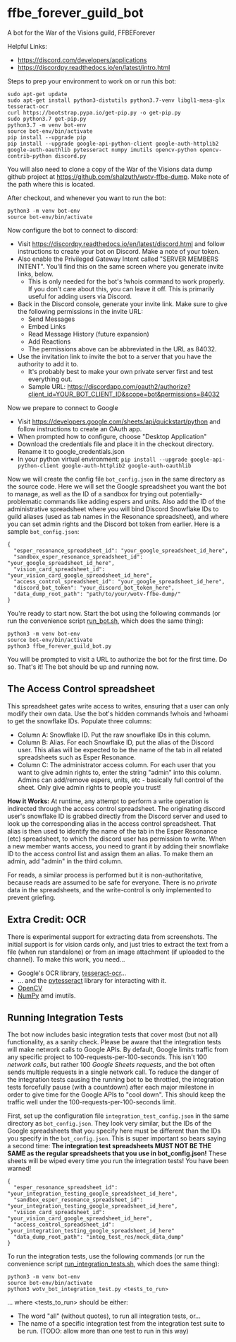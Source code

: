 # ffbe_forever_guild_bot
A bot for the War of the Visions guild, FFBEForever

Helpful Links:
* https://discord.com/developers/applications
* https://discordpy.readthedocs.io/en/latest/intro.html

Steps to prep your environment to work on or run this bot:
```
sudo apt-get update
sudo apt-get install python3-distutils python3.7-venv libgl1-mesa-glx tesseract-ocr
curl https://bootstrap.pypa.io/get-pip.py -o get-pip.py
sudo python3.7 get-pip.py
python3.7 -m venv bot-env
source bot-env/bin/activate
pip install --upgrade pip
pip install --upgrade google-api-python-client google-auth-httplib2 google-auth-oauthlib pytesseract numpy imutils opencv-python opencv-contrib-python discord.py
```

You will also need to clone a copy of the War of the Visions data dump github project at https://github.com/shalzuth/wotv-ffbe-dump. Make note of the path where this is located.

After checkout, and whenever you want to run the bot:
```
python3 -m venv bot-env
source bot-env/bin/activate
```

Now configure the bot to connect to discord:
* Visit https://discordpy.readthedocs.io/en/latest/discord.html and follow instructions to create your bot on Discord. Make a note of your token.
* Also enable the Privileged Gateway Intent called "SERVER MEMBERS INTENT". You'll find this on the same screen where you generate invite links, below.
  * This is only needed for the bot's !whois command to work properly. If you don't care about this, you can leave it off. This is primarily useful for adding users via Discord.
* Back in the Discord console, generate your invite link. Make sure to give the following permissions in the invite URL:
  * Send Messages
  * Embed Links
  * Read Message History (future expansion)
  * Add Reactions
  * The permissions above can be abbreviated in the URL as 84032.
* Use the invitation link to invite the bot to a server that you have the authority to add it to.
  * It's probably best to make your own private server first and test everything out.
  * Sample URL: https://discordapp.com/oauth2/authorize?client_id=YOUR_BOT_CLIENT_ID&scope=bot&permissions=84032

Now we prepare to connect to Google
* Visit https://developers.google.com/sheets/api/quickstart/python and follow instructions to create an OAuth app.
* When prompted how to configure, choose "Desktop Application"
* Download the credentials file and place it in the checkout directory. Rename it to google_credentials.json
* In your python virtual environment:
```pip install --upgrade google-api-python-client google-auth-httplib2 google-auth-oauthlib```

Now we will create the config file ```bot_config.json``` in the same directory as the source code. Here we will set the Google spreadsheet you want the bot to manage, as well as the ID of a sandbox for trying out potentially-problematic commands like adding espers and units. Also add the ID of the administrative spreadsheet where you will bind Discord Snowflake IDs to guild aliases (used as tab names in the Resonance spreadsheet), and where you can set admin rights and the Discord bot token from earlier. Here is a sample ```bot_config.json```:
```
{
  "esper_resonance_spreadsheet_id": "your_google_spreadsheet_id_here",
  "sandbox_esper_resonance_spreadsheet_id": "your_google_spreadsheet_id_here",
  "vision_card_spreadsheet_id": "your_vision_card_google_spreadsheet_id_here",
  "access_control_spreadsheet_id": "your_google_spreadsheet_id_here",
  "discord_bot_token": "your_discord_bot_token_here",
  "data_dump_root_path": "path/to/your/wotv-ffbe-dump/"
}
```

You're ready to start now. Start the bot using the following commands  (or run the convenience script [run_bot.sh](run_bot.sh), which does the same thing):
```
python3 -m venv bot-env
source bot-env/bin/activate
python3 ffbe_forever_guild_bot.py
```
You will be prompted to visit a URL to authorize the bot for the first time. Do so. That's it! The bot should be up and running now.


## The Access Control spreadsheet

This spreadsheet gates write access to writes, ensuring that a user can only modify their own data. Use the bot's hidden commands !whois <username> and !whoami to get the snowflake IDs. Populate three columns:
* Column A: Snowflake ID. Put the raw snowflake IDs in this column.
* Column B: Alias. For each Snowflake ID, put the alias of the Discord user. This alias will be expected to be the name of the tab in all related spreadsheets such as Esper Resonance.
* Column C: The administrator access column. For each user that you want to give admin rights to, enter the string "admin" into this column. Admins can add/remove espers, units, etc - basically full control of the sheet. Only give admin rights to people you trust!

**How it Works:**
At runtime, any attempt to perform a write operation is indirected through the access control spreadsheet. The originating discord user's snowflake ID is grabbed directly from the Discord server and used to look up the corresponding alias in the access control spreadsheet. That alias is then used to identify the name of the tab in the Esper Resonance (etc) spreadsheet, to which the discord user has permission to write. When a new member wants access, you need to grant it by adding their snowflake ID to the access control list and assign them an alias. To make them an admin, add "admin" in the third column.

For reads, a similar process is performed but it is non-authoritative, because reads are assumed to be safe for everyone. There is no *private* data in the spreadsheets, and the write-control is only implemented to prevent griefing.


## Extra Credit: OCR
There is experimental support for extracting data from screenshots. The initial support is for vision cards only, and just tries to extract the text from a file (when run standalone)
or from an image attachment (if uploaded to the channel). To make this work, you need...
* Google's OCR library, [tesseract-ocr](https://github.com/tesseract-ocr/tesseract)...
* ... and the [pytesseract](https://pypi.org/project/pytesseract/) library for interacting with it.
* [OpenCV](https://pypi.org/project/opencv-python/)
* [NumPy](https://numpy.org/) amd imutils.


## Running Integration Tests
The bot now includes basic integration tests that cover most (but not all) functionality, as a sanity check. Please be aware that the integration tests will make network calls to Google APIs. By default, Google limits traffic from any specific project to 100-requests-per-100-seconds. This isn't 100 *network calls*, but rather 100 *Google Sheets requests*, and the bot often sends multiple requests in a single network call. To reduce the danger of the integration tests causing the running bot to be throttled, the integration tests forcefully pause (with a countdown) after each major milestone in order to give time for the Google APIs to "cool down". This should keep the traffic well under the 100-requests-per-100-seconds limit.

First, set up the configuration file ```integration_test_config.json``` in the same directory as ```bot_config.json```. They look very similar, but the IDs of the Google spreadsheets that you specify here must be 
different than the IDs you specify in the ```bot_config.json```. This is super important so bears saying a second time: **The integration test spreadsheets MUST NOT BE THE SAME as the regular spreadsheets that you use in bot_config.json!** These sheets will be wiped every time you run the integration tests! You have been warned!
```
{
  "esper_resonance_spreadsheet_id": "your_integration_testing_google_spreadsheet_id_here",
  "sandbox_esper_resonance_spreadsheet_id": "your_integration_testing_google_spreadsheet_id_here",
  "vision_card_spreadsheet_id": "your_vision_card_google_spreadsheet_id_here",
  "access_control_spreadsheet_id": "your_integration_testing_google_spreadsheet_id_here"
  "data_dump_root_path": "integ_test_res/mock_data_dump"
}
```

To run the integration tests, use the following commands (or run the convenience script [run_integration_tests.sh](run_integration_tests.sh), which does the same thing):
```
python3 -m venv bot-env
source bot-env/bin/activate
python3 wotv_bot_integration_test.py <tests_to_run>
```
... where &lt;tests_to_run&gt; should be either:
* The word "all" (without quotes), to run all integration tests, or...
* The name of a specific integration test from the integration test suite to be run. (TODO: allow more than one test to run in this way)